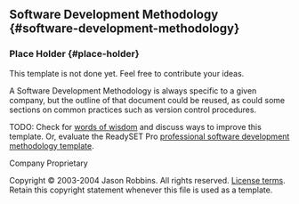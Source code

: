 Software Development Methodology {#software-development-methodology}
--------------------------------

### Place Holder {#place-holder}

This template is not done yet. Feel free to contribute your ideas.

A Software Development Methodology is always specific to a given
company, but the outline of that document could be reused, as could some
sections on common practices such as version control procedures.

TODO: Check for [words of
wisdom](http://readyset.tigris.org/words-of-wisdom/sdm.html) and discuss
ways to improve this template. Or, evaluate the ReadySET Pro
[professional software development methodology
template](http://www.readysetpro.com/ "pro use case template and sample test plan").

Company Proprietary

Copyright © 2003-2004 Jason Robbins. All rights reserved. [License
terms](readyset-license.html). Retain this copyright statement whenever
this file is used as a template.


